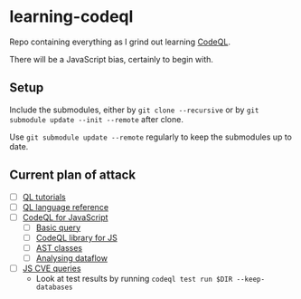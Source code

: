 # learning-codeql

Repo containing everything as I grind out learning [CodeQL](https://codeql.github.com/docs/).

There will be a JavaScript bias, certainly to begin with.

## Setup

Include the submodules, either by `git clone --recursive` or by `git submodule update --init --remote` after clone. 

 Use `git submodule update --remote` regularly to keep the submodules up to date.

## Current plan of attack

- [ ] [QL tutorials](https://codeql.github.com/docs/writing-codeql-queries/ql-tutorials/)
- [ ] [QL language reference](https://codeql.github.com/docs/ql-language-reference/)
- [ ] [CodeQL for JavaScript](https://codeql.github.com/docs/codeql-language-guides/codeql-for-javascript/)
    * [ ] [Basic query](https://codeql.github.com/docs/codeql-language-guides/basic-query-for-javascript-code/)
    * [ ] [CodeQL library for JS](https://codeql.github.com/docs/codeql-language-guides/codeql-library-for-javascript/)
    * [ ] [AST classes](https://codeql.github.com/docs/codeql-language-guides/abstract-syntax-tree-classes-for-working-with-javascript-and-typescript-programs/)
    * [ ] [Analysing dataflow](https://codeql.github.com/docs/codeql-language-guides/analyzing-data-flow-in-javascript-and-typescript/)
- [ ] [JS CVE queries](https://github.com/github/codeql/tree/main/javascript/ql/src/Security)
    - Look at test results by running `codeql test run $DIR --keep-databases`
    

